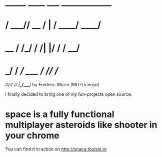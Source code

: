 #   _____ ____  ___   ____________
#  / ___// __ \/   | / ____/ ____/
#  \__ \/ /_/ / /| |/ /   / __/
# ___/ / ____/ ___ / /___/ /___
#/____/_/   /_/  |_\____/_____/
by Frederic Worm (MIT-License)

I finally decided to bring one of my fun-projects open source.
# space is a fully functional multiplayer asteroids like shooter in your chrome

You can find it in action on http://space.toolset.io





